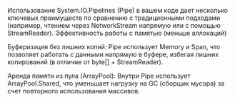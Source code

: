 Использование System.IO.Pipelines (Pipe) в вашем коде дает несколько ключевых преимуществ по сравнению с традиционными подходами (например, чтением через NetworkStream напрямую или с помощью StreamReader).
Эффективность работы с памятью (меньше аллокаций)

Буферизация без лишних копий:
Pipe использует Memory<byte> и Span<byte>, что позволяет работать с данными напрямую в буфере, избегая лишних копирований (в отличие от byte[] + StreamReader).

Аренда памяти из пула (ArrayPool):
Внутри Pipe использует ArrayPool<byte>.Shared, что уменьшает нагрузку на GC (сборщик мусора) за счет повторного использования массивов.
